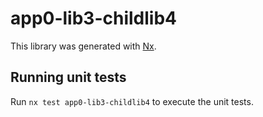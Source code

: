 # app0-lib3-childlib4

This library was generated with [Nx](https://nx.dev).

## Running unit tests

Run `nx test app0-lib3-childlib4` to execute the unit tests.
